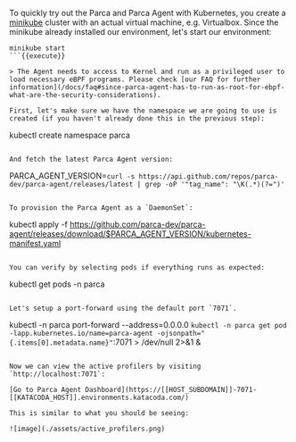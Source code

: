 To quickly try out the Parca and Parca Agent with Kubernetes, you create a [minikube](https://minikube.sigs.k8s.io/docs/) cluster with an actual virtual machine, e.g. Virtualbox. Since the minikube already installed our environment, let's start our environment:

```
minikube start
```{{execute}}

> The Agent needs to access to Kernel and run as a privileged user to load necessary eBPF programs. Please check [our FAQ for further information](/docs/faq#since-parca-agent-has-to-run-as-root-for-ebpf-what-are-the-security-considerations).

First, let's make sure we have the namespace we are going to use is created (if you haven't already done this in the previous step):

```
kubectl create namespace parca
```{{execute}}

And fetch the latest Parca Agent version:

```
PARCA_AGENT_VERSION=`curl -s https://api.github.com/repos/parca-dev/parca-agent/releases/latest | grep -oP '"tag_name": "\K(.*)(?=")'`
```{{execute}}

To provision the Parca Agent as a `DaemonSet`:

```
kubectl apply -f https://github.com/parca-dev/parca-agent/releases/download/$PARCA_AGENT_VERSION/kubernetes-manifest.yaml
```{{execute}}

You can verify by selecting pods if everything runs as expected:

```
kubectl get pods -n parca
```{{execute}}

Let's setup a port-forward using the default port `7071`.

```
kubectl -n parca port-forward --address=0.0.0.0 `kubectl -n parca get pod -lapp.kubernetes.io/name=parca-agent -ojsonpath="{.items[0].metadata.name}"`:7071 > /dev/null 2>&1 &
```{{execute}}

Now we can view the active profilers by visiting `http://localhost:7071`:

[Go to Parca Agent Dashboard](https://[[HOST_SUBDOMAIN]]-7071-[[KATACODA_HOST]].environments.katacoda.com/)

This is similar to what you should be seeing:

![image](./assets/active_profilers.png)
